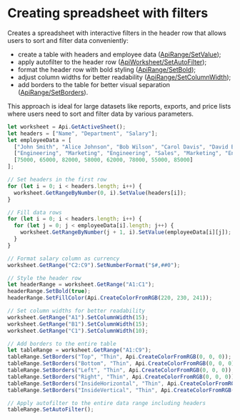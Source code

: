 # Creating spreadsheet with filters

Creates a spreadsheet with interactive filters in the header row that allows users to sort and filter data conveniently:

- create a table with headers and employee data ([ApiRange/SetValue](/docs/office-api/usage-api/spreadsheet-api/ApiRange/Methods/SetValue.md));
- apply autofilter to the header row ([ApiWorksheet/SetAutoFilter](/docs/office-api/usage-api/spreadsheet-api/ApiWorksheet/Methods/SetAutoFilter.md));
- format the header row with bold styling ([ApiRange/SetBold](/docs/office-api/usage-api/spreadsheet-api/ApiRange/Methods/SetBold.md));
- adjust column widths for better readability ([ApiRange/SetColumnWidth](/docs/office-api/usage-api/spreadsheet-api/ApiRange/Methods/SetColumnWidth.md));
- add borders to the table for better visual separation ([ApiRange/SetBorders](/docs/office-api/usage-api/spreadsheet-api/ApiRange/Methods/SetBorders.md)).

This approach is ideal for large datasets like reports, exports, and price lists where users need to sort and filter data by various parameters.

```ts editor-xlsx
let worksheet = Api.GetActiveSheet();
let headers = ["Name", "Department", "Salary"];
let employeeData = [
  ["John Smith", "Alice Johnson", "Bob Wilson", "Carol Davis", "David Brown", "Emma Taylor", "Frank Miller", "Grace Lee"],
  ["Engineering", "Marketing", "Engineering", "Sales", "Marketing", "Engineering", "Sales", "Engineering"],
  [75000, 65000, 82000, 58000, 62000, 78000, 55000, 85000]
];

// Set headers in the first row
for (let i = 0; i < headers.length; i++) {
  worksheet.GetRangeByNumber(0, i).SetValue(headers[i]);
}

// Fill data rows
for (let i = 0; i < headers.length; i++) {
  for (let j = 0; j < employeeData[i].length; j++) {
    worksheet.GetRangeByNumber(j + 1, i).SetValue(employeeData[i][j]);
  }
}

// Format salary column as currency
worksheet.GetRange("C2:C9").SetNumberFormat("$#,##0");

// Style the header row
let headerRange = worksheet.GetRange("A1:C1");
headerRange.SetBold(true);
headerRange.SetFillColor(Api.CreateColorFromRGB(220, 230, 241));

// Set column widths for better readability
worksheet.GetRange("A1").SetColumnWidth(15);
worksheet.GetRange("B1").SetColumnWidth(15);
worksheet.GetRange("C1").SetColumnWidth(10);

// Add borders to the entire table
let tableRange = worksheet.GetRange("A1:C9");
tableRange.SetBorders("Top", "Thin", Api.CreateColorFromRGB(0, 0, 0));
tableRange.SetBorders("Bottom", "Thin", Api.CreateColorFromRGB(0, 0, 0));
tableRange.SetBorders("Left", "Thin", Api.CreateColorFromRGB(0, 0, 0));
tableRange.SetBorders("Right", "Thin", Api.CreateColorFromRGB(0, 0, 0));
tableRange.SetBorders("InsideHorizontal", "Thin", Api.CreateColorFromRGB(0, 0, 0));
tableRange.SetBorders("InsideVertical", "Thin", Api.CreateColorFromRGB(0, 0, 0));

// Apply autofilter to the entire data range including headers
tableRange.SetAutoFilter();
```
